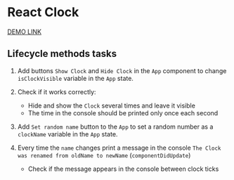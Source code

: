 # React Clock

 [DEMO LINK](https://lanebx.github.io/react_clock/)


## Lifecycle methods tasks
1. Add buttons `Show Clock` and `Hide Clock` in the `App` component to change `isClockVisible` variable in the `App` state.

1. Check if it works correctly:
    - Hide and show the `Clock` several times and leave it visible
    - The time in the console should be printed only once each second

1. Add `Set random name` button to the `App` to set a random number as a `clockName` variable in the `App` state.

1. Every time the `name` changes print a message in the console `The Clock was renamed from oldName to newName` (`componentDidUpdate`)
    - Check if the message appears in the console between clock ticks
